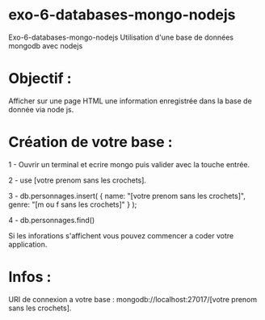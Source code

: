 # exo-6-databases-mongo-nodejs

Exo-6-databases-mongo-nodejs Utilisation d'une base de données mongodb avec nodejs


# Objectif : 

Afficher sur une page HTML une information enregistrée dans la base de donnée via node js.


# Création de votre base :

1 - Ouvrir un terminal et ecrire mongo puis valider avec la touche entrée.

2 - use [votre prenom sans les crochets].

3 - db.personnages.insert( { name: "[votre prenom sans les crochets]", genre: "[m ou f sans les crochets]" } );

4 - db.personnages.find()

Si les inforations s'affichent vous pouvez commencer a coder votre application.

# Infos : 

URI de connexion a votre base : mongodb://localhost:27017/[votre prenom sans les crochets].


